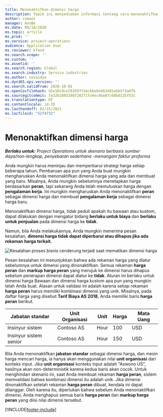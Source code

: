 ```yaml
---
title: Menonaktifkan dimensi harga
description: Topik ini menyediakan informasi tentang cara menonaktifkan dimensi harga.
author: rumant
manager: AnnBe
ms.date: 09/18/2020
ms.topic: article
ms.prod: ''
ms.service: project-operations
audience: Application User
ms.reviewer: kfend
ms.search.scope: ''
ms.custom: ''
ms.assetid: ''
ms.search.region: Global
ms.search.industry: Service industries
ms.author: suvaidya
ms.dyn365.ops.version: ''
ms.search.validFrom: 2020-10-01
ms.openlocfilehash: d2e10c9ce782697fa4cbbe6eb63491ebb573a6f6
ms.sourcegitcommit: fa32b1893286f20271fa4ec4be8fc68bd135f53c
ms.translationtype: HT
ms.contentlocale: id-ID
ms.lasthandoff: 02/15/2021
ms.locfileid: "5274732"
---
```

# <a name="turning-off-a-pricing-dimension"></a>Menonaktifkan dimensi harga

_**Berlaku untuk:** Project Operations untuk skenario berbasis sumber daya/non-lengkap, penyebaran sederhana -menangani faktur proforma_

Anda mungkin harus meninjau dan memperbarui strategi harga setiap beberapa tahun. Pembaruan apa pun yang Anda buat mungkin mengharuskan Anda menonaktifkan dimensi harga yang ada dan membuat yang baru. Misalnya, Anda mungkin sebelumnya menetapkan harga berdasarkan **peran**, tapi sekarang Anda telah memutuskan harga dengan **pengalaman kerja**. Ini mungkin mengharuskan Anda menonaktifkan **peran** sebagai dimensi harga dan membuat **pengalaman kerja** sebagai dimensi harga baru. 

Menonaktifkan dimensi harga, tidak peduli apakah itu bawaan atau kustom, dapat dilakukan dengan mengatur bidang **berlaku untuk biaya** dan **berlaku untuk penjualan** pada dimensi harga ke **tidak**.

Namun, bila Anda melakukannya, Anda mungkin menerima pesan kesalahan, **dimensi harga tidak dapat diperbarui atau dihapus jika ada rekaman harga terkait.**

![Kesalahan proses bisnis cenderung terjadi saat mematikan dimensi harga](media/Business-Process-Error.png)

Pesan kesalahan ini menunjukkan bahwa ada rekaman harga yang diatur sebelumnya untuk dimensi yang dinonaktifkan. Semua rekaman **harga peran** dan **markup harga peran** yang merujuk ke dimensi harus dihapus sebelum penerapan dimensi dapat diatur ke **tidak**. Aturan ini berlaku untuk dimensi harga Bawaan dan dimensi harga kustom apa pun yang mungkin telah Anda buat. Alasan untuk validasi ini adalah karena setiap rekaman **harga peran** harus memiliki kombinasi dimensi yang unik. Misalnya, pada daftar harga yang disebut **Tarif Biaya AS 2018**, Anda memiliki baris **harga peran** berikut. 

| Jabatan standar         | Unit Organisasi    |Unit   |Harga  |Mata Uang  |
| -----------------------|-------------|-------|-------|----------|
| Insinyur sistem|Contoso AS|Hour| 100|USD|
| Insinyur sistem senior|Contoso AS|Hour| 150| USD|


Bila Anda menonaktifkan **jabatan standar** sebagai dimensi harga, dan mesin harga mencari harga, ia hanya akan menggunakan nilai **unit organisasi** dari konteks input. Jika **unit organisasi** konteks input adalah "Aswono US", hasilnya akan non-deterministik karena kedua baris akan cocok. Untuk menghindari skenario ini, saat Anda membuat rekaman **harga peran**, sistem memvalidasi bahwa kombinasi dimensi itu adalah unik. Jika dimensi dinonaktifkan setelah rekaman **harga peran** dibuat, kendala ini dapat dilanggar. Oleh karena itu, diperlukan bahwa sebelum Anda menonaktifkan dimensi, Anda menghapus semua baris **harga peran** dan **markup harga peran** yang diisi nilai dimensi tersebut.


[!INCLUDE[footer-include](../includes/footer-banner.md)]